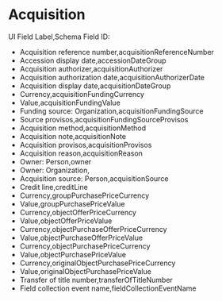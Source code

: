 ﻿# Acquisition

UI Field Label,Schema Field ID:

- Acquisition reference number,acquisitionReferenceNumber
- Accession display date,accessionDateGroup
- Acquisition authorizer,acquisitionAuthorizer
- Acquisition authorization date,acquisitionAuthorizerDate
- Acquisition display date,acquisitionDateGroup
- Currency,acquisitionFundingCurrency
- Value,acquisitionFundingValue
- Funding source: Organization,acquisitionFundingSource
- Source provisos,acquisitionFundingSourceProvisos
- Acquisition method,acquisitionMethod
- Acquisition note,acquisitionNote
- Acquisition provisos,acquisitionProvisos
- Acquisition reason,acquisitionReason
- Owner: Person,owner
- Owner: Organization,
- Acquisition source: Person,acquisitionSource
- Credit line,creditLine
- Currency,groupPurchasePriceCurrency
- Value,groupPurchasePriceValue
- Currency,objectOfferPriceCurrency
- Value,objectOfferPriceValue
- Currency,objectPurchaseOfferPriceCurrency
- Value,objectPurchaseOfferPriceValue
- Currency,objectPurchasePriceCurrency
- Value,objectPurchasePriceValue
- Currency,originalObjectPurchasePriceCurrency
- Value,originalObjectPurchasePriceValue
- Transfer of title number,transferOfTitleNumber
- Field collection event name,fieldCollectionEventName
